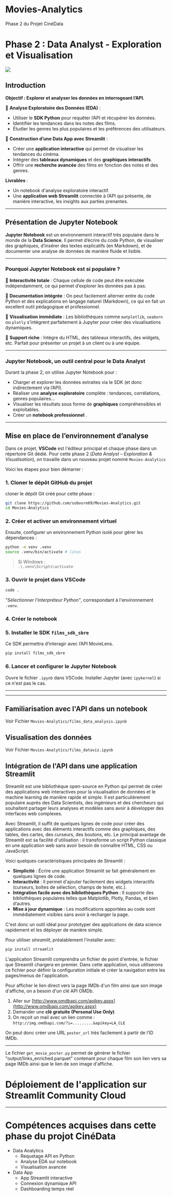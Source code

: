 # Movies-Analytics
Phase 2 du Projet CinéData

# **Phase 2 : Data Analyst - Exploration et Visualisation**  

![](architecturephase.png)

## Introduction

**Objectif : Explorer et analyser les données en interrogeant l’API.**  

🔹 **Analyse Exploratoire des Données (EDA)** :  
- Utiliser le **SDK Python** pour requêter l’API et récupérer les données.  
- Identifier les tendances dans les notes des films.  
- Étudier les genres les plus populaires et les préférences des utilisateurs.  

🔹 **Construction d’une Data App avec Streamlit** :  
- Créer une **application interactive** qui permet de visualiser les tendances du cinéma.  
- Intégrer des **tableaux dynamiques** et des **graphiques interactifs**.  
- Offrir une **recherche avancée** des films en fonction des notes et des genres.  

**Livrables** :  
- Un notebook d'analyse exploratoire interactif.  
- Une **application web Streamlit** connectée à l’API qui présente, de manière interactive, les insights aux parties prenantes.

---

## Présentation de Jupyter Notebook

**Jupyter Notebook** est un environnement interactif très populaire dans le monde de la **Data Science**. Il permet d’écrire du code Python, de visualiser des graphiques, d’insérer des textes explicatifs (en Markdown), et de documenter une analyse de données de manière fluide et lisible.

---

### Pourquoi Jupyter Notebook est si populaire ?

🔹 **Interactivité totale** : Chaque cellule de code peut être exécutée indépendamment, ce qui permet d’explorer les données pas à pas.

🔹 **Documentation intégrée** : On peut facilement alterner entre du code Python et des explications en langage naturel (Markdown), ce qui en fait un excellent outil pédagogique et professionnel.

🔹 **Visualisation immédiate** : Les bibliothèques comme `matplotlib`, `seaborn` ou `plotly` s’intègrent parfaitement à Jupyter pour créer des visualisations dynamiques.

🔹 **Support riche** : Intègre du HTML, des tableaux interactifs, des widgets, etc. Parfait pour présenter un projet à un client ou à une équipe.

---

### Jupyter Notebook, un outil central pour le Data Analyst

Durant la phase 2, on utilise Jupyter Notebook pour :

- Charger et explorer les données extraites via le SDK (et donc indirectement via l’API).
- Réaliser une **analyse exploratoire** complète : tendances, corrélations, genres populaires...
- Visualiser les résultats sous forme de **graphiques** compréhensibles et exploitables.
- Créer un **notebook professionnel** .


---

## Mise en place de l’environnement d’analyse

Dans ce projet, **VSCode** est l'éditeur principal et chaque phase dans un répertoire Git dédié. Pour cette phase 2 (*Data Analyst – Exploration & Visualisation*), on  travaille dans un nouveau projet nommé `Movies-Analytics`

Voici les étapes pour bien démarrer :

### 1. Cloner le dépôt GitHub du projet

cloner le dépôt Git créé pour cette phase :

```bash
git clone https://github.com/soboure69/Movies-Analytics.git
cd Movies-Analytics
```

### 2. Créer et activer un environnement virtuel

Ensuite, configurer un environnement Python isolé pour gérer les dépendances :

```bash
python -m venv .venv
source .venv/bin/activate # linus
```

> Si Windows :  
> `.\.venv\Scripts\activate`

### 3. Ouvrir le projet dans VSCode

```bash
code .
```

 *"Sélectionner l'interpréteur Python"*, correspondant à  l'environnement `.venv`.

### 4. Créer le notebook


### 5. Installer le SDK `films_sdk_sbre`

Ce SDK permettra d’interagir avec l’API MovieLens.

```bash
pip install films_sdk_sbre
```

### 6. Lancer et configurer le Jupyter Notebook

Ouvre le fichier `.ipynb` dans VSCode. Installer Jupyter (avec `ipykernel`) si ce n'est pas le cas. 

---



---

## Familiarisation avec l'API dans un notebook 

Voir Fichier `Movies-Analytics/films_data_analysis.ipynb` 

## Visualisation des données

Voir Fichier `Movies-Analytics/films_dataviz.ipynb` 

## Intégration de l'API dans une application Streamlit

Streamlit est une bibliothèque open-source en Python qui permet de créer des applications web interactives pour la visualisation de données et le machine learning de manière rapide et simple. Il est particulièrement populaire auprès des Data Scientists, des ingénieurs et des chercheurs qui souhaitent partager leurs analyses et modèles sans avoir à développer des interfaces web complexes.

Avec Streamlit, il suffit de quelques lignes de code pour créer des applications avec des éléments interactifs comme des graphiques, des tables, des cartes, des curseurs, des boutons, etc. Le principal avantage de Streamlit est sa facilité d'utilisation : il transforme un script Python classique en une application web sans avoir besoin de connaître HTML, CSS ou JavaScript.

Voici quelques caractéristiques principales de Streamlit :
- **Simplicité** : Écrire une application Streamlit se fait généralement en quelques lignes de code.
- **Interactivité** : Il permet d'ajouter facilement des widgets interactifs (curseurs, boîtes de sélection, champs de texte, etc.).
- **Intégration facile avec des bibliothèques Python** : Il supporte des bibliothèques populaires telles que Matplotlib, Plotly, Pandas, et bien d’autres.
- **Mise à jour dynamique** : Les modifications apportées au code sont immédiatement visibles sans avoir à recharger la page.

C'est donc un outil idéal pour prototyper des applications de data science rapidement et les déployer de manière simple.

Pour utiliser *streamlit*, préalablement l'installer avec:

```bash
pip install streamlit
```

L'application Streamlit comprendra un fichier de point d'entrée, le fichier que Streamlit chargera en premier. Dans cette application, nous utiliserons ce fichier pour définir la configuration initiale et créer la navigation entre les pages/menus de l'application.


Pour afficher le lien direct vers la page IMDb d'un film ainsi que son image d'affiche, on a besoin d'un clé API OMDb.

1. Aller sur [http://www.omdbapi.com/apikey.aspx](http://www.omdbapi.com/apikey.aspx)
2. Demander une **clé gratuite (Personal Use Only)**
3. On reçoit un mail avec un lien comme :  
   `http://img.omdbapi.com/?i=.........&apikey=LA_CLE`

On peut donc créer une URL `poster_url` très facilement à partir de l’ID IMDb.

---

Le fichier `get_movie_poster.py` permet de générer le fichier "output/links_enriched.parquet" contenant pour chaque film son lien vers sa page IMDb ainsi que le lien de son image d'affiche.

# Déploiement de l'application sur Streamlit Community Cloud

---

# Compétences acquises dans cette phase du projot CinéData
 - Data Analytics
   - Requetage API en Python
   - Analyse EDA sur notebook
   - Visualisation avancée
 - Data App
   - App Streamlit interactive
   - Connexion dynamique API
   - Dashboarding temps réel
